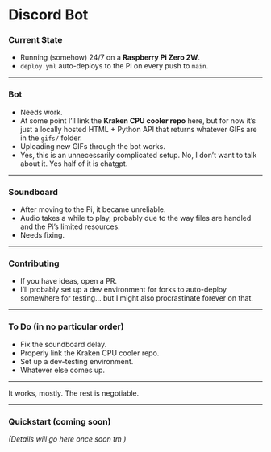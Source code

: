 # Discord Bot  

### Current State  
- Running (somehow) 24/7 on a **Raspberry Pi Zero 2W**.  
- `deploy.yml` auto-deploys to the Pi on every push to `main`.  

---

### Bot  
- Needs work.  
- At some point I’ll link the **Kraken CPU cooler repo** here, but for now it’s just a locally hosted HTML + Python API that returns whatever GIFs are in the `gifs/` folder.  
- Uploading new GIFs through the bot works.  
- Yes, this is an unnecessarily complicated setup. No, I don’t want to talk about it. Yes half of it is chatgpt.

---

### Soundboard  
- After moving to the Pi, it became unreliable.  
- Audio takes a while to play, probably due to the way files are handled and the Pi’s limited resources.  
- Needs fixing.  

---

### Contributing  
- If you have ideas, open a PR.  
- I’ll probably set up a dev environment for forks to auto-deploy somewhere for testing… but I might also procrastinate forever on that.  

---

### To Do (in no particular order)  
- Fix the soundboard delay.  
- Properly link the Kraken CPU cooler repo.  
- Set up a dev-testing environment. 
- Whatever else comes up.  

---

It works, mostly. The rest is negotiable.  

---

### Quickstart (coming soon)  
*(Details will go here once soon tm )*  

